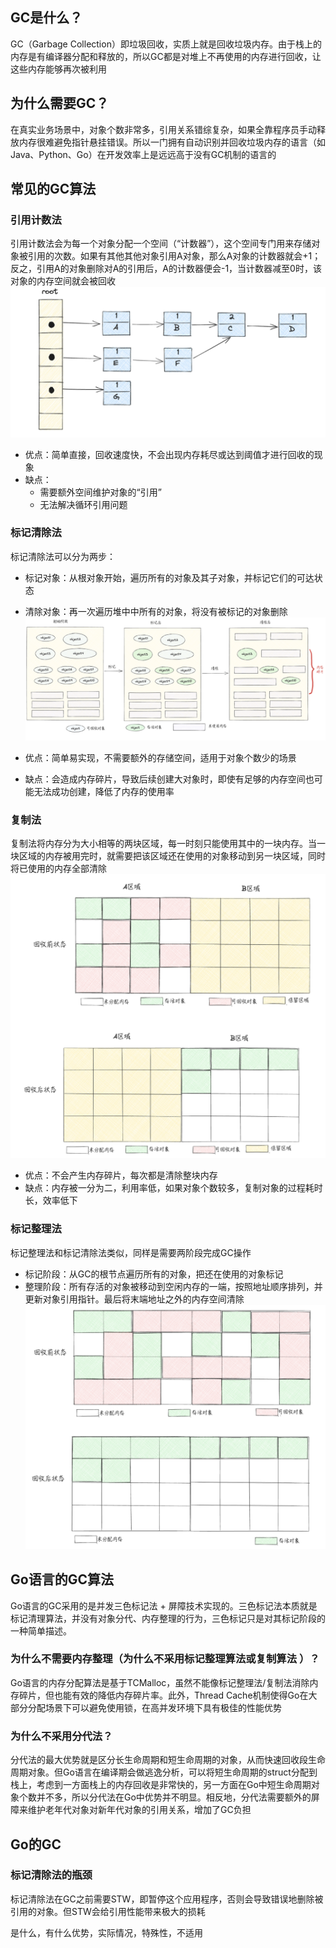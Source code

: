## GC是什么？
GC（Garbage Collection）即垃圾回收，实质上就是回收垃圾内存。由于栈上的内存是有编译器分配和释放的，所以GC都是对堆上不再使用的内存进行回收，让这些内存能够再次被利用

## 为什么需要GC？
在真实业务场景中，对象个数非常多，引用关系错综复杂，如果全靠程序员手动释放内存很难避免指针悬挂错误。所以一门拥有自动识别并回收垃圾内存的语言（如Java、Python、Go）在开发效率上是远远高于没有GC机制的语言的

## 常见的GC算法

### 引用计数法

引用计数法会为每一个对象分配一个空间（“计数器”），这个空间专门用来存储对象被引用的次数。如果有其他其他对象引用A对象，那么A对象的计数器就会+1；反之，引用A的对象删除对A的引用后，A的计数器便会-1，当计数器减至0时，该对象的内存空间就会被回收
![image.png](https://raw.githubusercontent.com/lyydsheep/pic/main/202412252008887.png)


- 优点：简单直接，回收速度快，不会出现内存耗尽或达到阈值才进行回收的现象
- 缺点：
	- 需要额外空间维护对象的“引用”
	- 无法解决循环引用问题

### 标记清除法

标记清除法可以分为两步：
- 标记对象：从根对象开始，遍历所有的对象及其子对象，并标记它们的可达状态
- 清除对象：再一次遍历堆中中所有的对象，将没有被标记的对象删除
![image.png](https://raw.githubusercontent.com/lyydsheep/pic/main/202412252008711.png)


- 优点：简单易实现，不需要额外的存储空间，适用于对象个数少的场景
- 缺点：会造成内存碎片，导致后续创建大对象时，即使有足够的内存空间也可能无法成功创建，降低了内存的使用率

### 复制法

复制法将内存分为大小相等的两块区域，每一时刻只能使用其中的一块内存。当一块区域的内存被用完时，就需要把该区域还在使用的对象移动到另一块区域，同时将已使用的内存全部清除
![image.png](https://raw.githubusercontent.com/lyydsheep/pic/main/202412252008571.png)

- 优点：不会产生内存碎片，每次都是清除整块内存
- 缺点：内存被一分为二，利用率低，如果对象个数较多，复制对象的过程耗时长，效率低下

### 标记整理法

标记整理法和标记清除法类似，同样是需要两阶段完成GC操作
- 标记阶段：从GC的根节点遍历所有的对象，把还在使用的对象标记
- 整理阶段：所有存活的对象被移动到空闲内存的一端，按照地址顺序排列，并更新对象引用指针。最后将末端地址之外的内存空间清除
![image.png](https://raw.githubusercontent.com/lyydsheep/pic/main/202412260904789.png)


## Go语言的GC算法

Go语言的GC采用的是并发三色标记法 + 屏障技术实现的。三色标记法本质就是标记清理算法，并没有对象分代、内存整理的行为，三色标记只是对其标记阶段的一种简单描述。

### 为什么不需要内存整理（为什么不采用标记整理算法或复制算法 ）？
Go语言的内存分配算法是基于TCMalloc，虽然不能像标记整理法/复制法消除内存碎片，但也能有效的降低内存碎片率。此外，Thread Cache机制使得Go在大部分分配场景下可以避免使用锁，在高并发环境下具有极佳的性能优势

### 为什么不采用分代法？
分代法的最大优势就是区分长生命周期和短生命周期的对象，从而快速回收段生命周期对象。但Go语言在编译期会做逃逸分析，可以将短生命周期的struct分配到栈上，考虑到一方面栈上的内存回收是非常快的，另一方面在Go中短生命周期对象个数并不多，所以分代法在Go中优势并不明显。相反地，分代法需要额外的屏障来维护老年代对象对新年代对象的引用关系，增加了GC负担

## Go的GC

### 标记清除法的瓶颈

标记清除法在GC之前需要STW，即暂停这个应用程序，否则会导致错误地删除被引用的对象。但STW会给引用性能带来极大的损耗




是什么，有什么优势，实际情况，特殊性，不适用